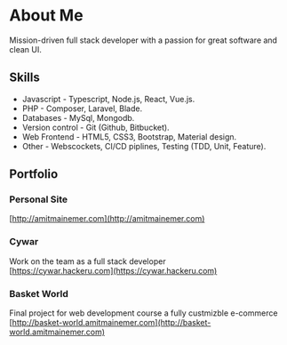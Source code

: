 # About Me

Mission-driven full stack developer with a passion for great software
and clean UI.

## Skills

* Javascript - Typescript, Node.js, React, Vue.js.
* PHP - Composer, Laravel, Blade.
* Databases - MySql, Mongodb.
* Version control - Git (Github, Bitbucket).
* Web Frontend - HTML5, CSS3, Bootstrap, Material design.
* Other - Webscockets, CI/CD piplines, Testing (TDD, Unit, Feature).

## Portfolio

### Personal Site
[http://amitmainemer.com](http://amitmainemer.com)
### Cywar
Work on the team as a full stack developer  
[https://cywar.hackeru.com](https://cywar.hackeru.com)
### Basket World
Final project for web development course a fully custmizble e-commerce  
[http://basket-world.amitmainemer.com](http://basket-world.amitmainemer.com)
